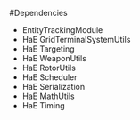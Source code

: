 #Dependencies

- EntityTrackingModule
- HaE GridTerminalSystemUtils
- HaE Targeting
- HaE WeaponUtils
- HaE RotorUtils
- HaE Scheduler
- HaE Serialization
- HaE MathUtils
- HaE Timing